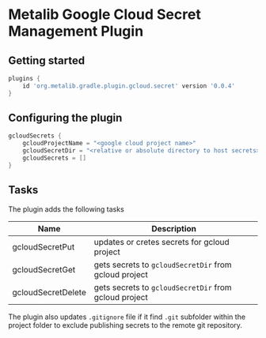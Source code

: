 # Metalib Google Cloud Secret Management Plugin

## Getting started

```groovy
plugins {
    id 'org.metalib.gradle.plugin.gcloud.secret' version '0.0.4'
}
```

## Configuring the plugin
```groovy
gcloudSecrets {
    gcloudProjectName = "<google cloud project name>"
    gcloudSecretDir = "<relative or absolute directory to host secrets>"
    gcloudSecrets = [] 
}
```

## Tasks

The plugin adds the following tasks

| Name               | Description                                           |
|--------------------|-------------------------------------------------------|
| gcloudSecretPut    | updates or cretes secrets for gcloud project          | 
| gcloudSecretGet    | gets secrets to `gcloudSecretDir` from gcloud project |
| gcloudSecretDelete | gets secrets to `gcloudSecretDir` from gcloud project |

The plugin also updates `.gitignore` file if it find `.git` subfolder within the project folder
to exclude publishing secrets to the remote git repository.